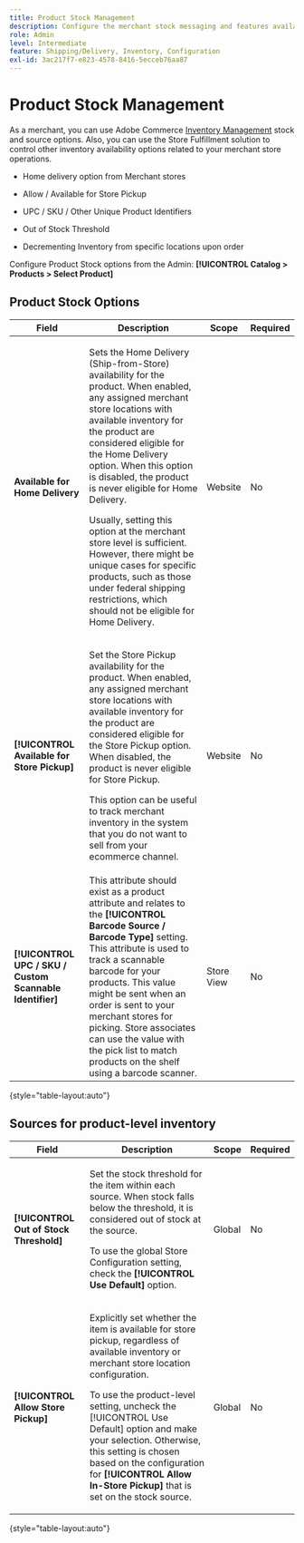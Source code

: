 ```yaml
---
title: Product Stock Management
description: Configure the merchant stock messaging and features available to customers.
role: Admin
level: Intermediate
feature: Shipping/Delivery, Inventory, Configuration
exl-id: 3ac217f7-e823-4578-8416-5ecceb76aa87
---
```

# Product Stock Management

As a merchant, you can use Adobe Commerce [Inventory Management](https://experienceleague.adobe.com/en/docs/commerce-admin/inventory/introduction) stock and source options. Also, you can use the Store Fulfillment solution to control other inventory availability options related to your merchant store operations.

- Home delivery option from Merchant stores

- Allow / Available for Store Pickup

- UPC / SKU / Other Unique Product Identifiers

- Out of Stock Threshold

- Decrementing Inventory from specific locations upon order

Configure Product Stock options from the Admin: **[!UICONTROL Catalog > Products > Select Product]**

## **Product Stock Options**

| **Field**                                                | **Description**                                                                                                                                                                                                                                                                                                                                                                                                                                                                                                                                           | **Scope**  | **Required** |
|----------------------------------------------------------|-----------------------------------------------------------------------------------------------------------------------------------------------------------------------------------------------------------------------------------------------------------------------------------------------------------------------------------------------------------------------------------------------------------------------------------------------------------------------------------------------------------------------------------------------------------|------------|--------------|
| **Available for Home Delivery**                          | <p>Sets the Home Delivery (Ship-from-Store) availability for the product. When enabled, any assigned merchant store locations with available inventory for the product are considered eligible for the Home Delivery option. When this option is disabled, the product is never eligible for Home Delivery.</p>Usually, setting this option at the merchant store level is sufficient. However, there might be unique cases for specific products, such as those under federal shipping restrictions, which should not be eligible for Home Delivery.</p> | Website    | No           |
| **[!UICONTROL Available for Store Pickup]**              | <p>Set the Store Pickup availability for the product. When enabled, any assigned merchant store locations with available inventory for the product are considered eligible for the Store Pickup option. When disabled, the product is never eligible for Store Pickup.</p><p>This option can be useful to track merchant inventory in the system that you do not want to sell from your ecommerce channel.</p>                                                                                                                                            | Website    | No           |
| **[!UICONTROL UPC / SKU / Custom Scannable Identifier]** | This attribute should exist as a product attribute and relates to the **[!UICONTROL Barcode Source / Barcode Type]** setting. This attribute is used to track a scannable barcode for your products. This value might be sent when an order is sent to your merchant stores for picking. Store associates can use the value with the pick list to match products on the shelf using a barcode scanner.                                                                                                                                                    | Store View | No           |

{style="table-layout:auto"}

## Sources for product-level inventory

| **Field**                               | **Description**                                                                                                                                                                                                                                                                                                                                                                                         | **Scope** | **Required** |
|-----------------------------------------|---------------------------------------------------------------------------------------------------------------------------------------------------------------------------------------------------------------------------------------------------------------------------------------------------------------------------------------------------------------------------------------------------------|-----------|--------------|
| **[!UICONTROL Out of Stock Threshold]** | <p>Set the stock threshold for the item within each source. When stock falls below the threshold, it is considered out of stock at the source.</p><p>To use the global Store Configuration setting, check the **[!UICONTROL Use Default]** option.</p>                                                                                                                                                  | Global    | No           |
| **[!UICONTROL Allow Store Pickup]**     | <p>Explicitly set whether the item is available for store pickup, regardless of available inventory or merchant store location configuration.</p><p>To use the product-level setting, uncheck the [!UICONTROL Use Default] option and make your selection. Otherwise, this setting is chosen based on the configuration for **[!UICONTROL Allow In-Store Pickup]** that is set on the stock source.</p> | Global    | No           |

{style="table-layout:auto"}

